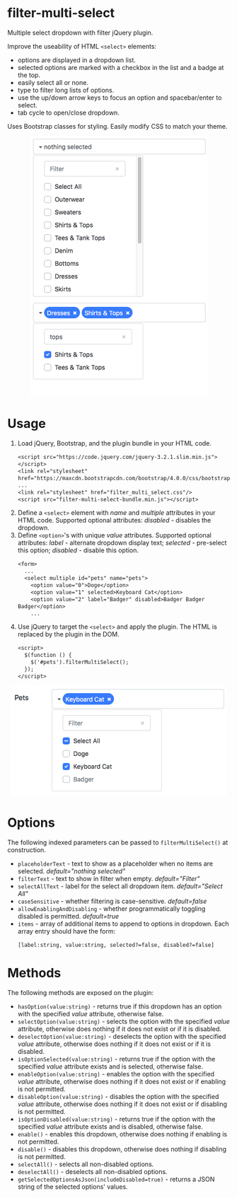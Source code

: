 # filter-multi-select
<p>Multiple select dropdown with filter jQuery plugin.</p>

<p>Improve the useability of HTML <code>&ltselect&gt</code> elements:
<ul>
  <li>options are displayed in a dropdown list.</li>
  <li>selected options are marked with a checkbox in the list and a badge at the top.</li>
  <li>easily select all or none.</li>
  <li>type to filter long lists of options.</li>
  <li>use the up/down arrow keys to focus an option and spacebar/enter to select.</li>
  <li>tab cycle to open/close dropdown.</li>
</ul>
</p>
<p>Uses Bootstrap classes for styling.  Easily modify CSS to match your theme.</p>
<p align="center">
    <img src="./screenshot2.png" width="401" title="screenshot2"/>
    <img src="./screenshot3.png" width="401" title="screenshot3"/>
</p>

# Usage
<p>
  <ol>
    <li>Load jQuery, Bootstrap, and the plugin bundle in your HTML code.
    <pre><code>&ltscript src="https://code.jquery.com/jquery-3.2.1.slim.min.js"&gt&lt/script&gt
&ltlink rel="stylesheet" href="https://maxcdn.bootstrapcdn.com/bootstrap/4.0.0/css/bootstrap.min.css"/&gt
...
&ltlink rel="stylesheet" href="filter_multi_select.css"/&gt
&ltscript src="filter-multi-select-bundle.min.js"&gt&lt/script&gt</code></pre></li>
    <li>Define a <code>&ltselect&gt</code> element with <i>name</i> and <i>multiple</i> attributes in your HTML code.  Supported optional attributes: <i>disabled</i> - disables the dropdown.</li>  
    <li>Define <code>&ltoption&gt</code>'s with unique <i>value</i> attributes.  Supported optional attributes: <i>label</i> - alternate dropdown display text; <i>selected</i> - pre-select this option; <i>disabled</i> - disable this option.
    <pre><code>&ltform&gt
  ...
  &ltselect multiple id="pets" name="pets"&gt
    &ltoption value="0"&gtDoge&lt/option&gt
    &ltoption value="1" selected&gtKeyboard Cat&lt/option&gt
    &ltoption value="2" label="Badger" disabled&gtBadger Badger Badger&lt/option&gt
    ...</code></pre></li>
    <li>Use jQuery to target the <code>&ltselect&gt</code> and apply the plugin.  The HTML is replaced by the plugin in the DOM.
    <pre><code>&ltscript&gt
  $(function () {
    $('#pets').filterMultiSelect();
  });
&lt/script&gt</code></pre></li>
  </ol>
  <p align="center">
    <img src="./screenshot.png" width="489" title="screenshot">
  </p>
</p>

# Options
<p>The following indexed parameters can be passed to <code>filterMultiSelect()</code> at construction.
  <ul>
    <li><code>placeholderText</code> - text to show as a placeholder when no items are selected.  <i>default="nothing selected"</i></li>
    <li><code>filterText</code> - text to show in filter when empty.  <i>default="Filter"</i></li>
    <li><code>selectAllText</code> - label for the select all dropdown item.  <i>default="Select All"</i></li>
    <li><code>caseSensitive</code> - whether filtering is case-sensitive.  <i>default=false</i></li>
    <li><code>allowEnablingAndDisabling</code> - whether programmatically toggling disabled is permitted.  <i>default=true</i></li>
    <li><code>items</code> - array of additional items to append to options in dropdown.  Each array entry should have the form: <br />
      <pre><code>[label:string, value:string, selected?=false, disabled?=false]</code></pre></li>
  </ul>
</p>

# Methods
<p>The following methods are exposed on the plugin:
  <ul>
    <li><code>hasOption(value:string)</code> - returns true if this dropdown has an option with the specified <i>value</i> attribute, otherwise false.</li>
    <li><code>selectOption(value:string)</code> - selects the option with the specified <i>value</i> attribute, otherwise does nothing if it does not exist or if it is disabled.</li>
    <li><code>deselectOption(value:string)</code> - deselects the option with the specified <i>value</i> attribute, otherwise does nothing if it does not exist or if it is disabled.</li>
    <li><code>isOptionSelected(value:string)</code> - returns true if the option with the specified <i>value</i> attribute exists and is selected, otherwise false.</li>
    <li><code>enableOption(value:string)</code> - enables the option with the specified <i>value</i> attribute, otherwise does nothing if it does not exist or if enabling is not permitted.</li>
    <li><code>disableOption(value:string)</code> - disables the option with the specified <i>value</i> attribute, otherwise does nothing if it does not exist or if disabling is not permitted.</li>
    <li><code>isOptionDisabled(value:string)</code> - returns true if the option with the specified <i>value</i> attribute exists and is disabled, otherwise false.</li>
    <li><code>enable()</code> - enables this dropdown, otherwise does nothing if enabling is not permitted.</li>
    <li><code>disable()</code> - disables this dropdown, otherwise does nothing if disabling is not permitted.</li>
    <li><code>selectAll()</code> - selects all non-disabled options.</li>
    <li><code>deselectAll()</code> - deselects all non-disabled options.</li>
    <li><code>getSelectedOptionsAsJson(includeDisabled=true)</code> - returns a JSON string of the selected options' values.</li>
  </ul>
</p>
  
